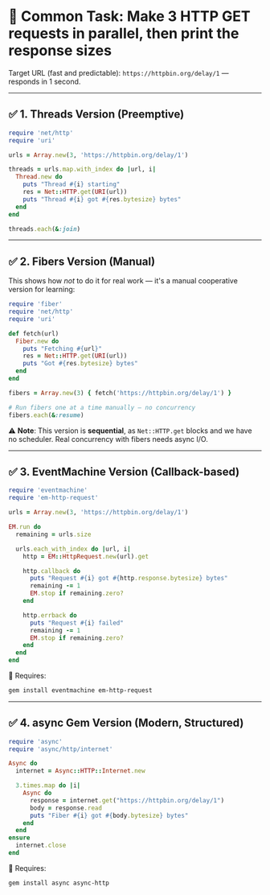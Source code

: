 # 🔁 **Common Task**: Make 3 HTTP GET requests in parallel, then print the response sizes

Target URL (fast and predictable):
`https://httpbin.org/delay/1` — responds in 1 second.

---

## ✅ **1. Threads Version** (Preemptive)

```ruby
require 'net/http'
require 'uri'

urls = Array.new(3, 'https://httpbin.org/delay/1')

threads = urls.map.with_index do |url, i|
  Thread.new do
    puts "Thread #{i} starting"
    res = Net::HTTP.get(URI(url))
    puts "Thread #{i} got #{res.bytesize} bytes"
  end
end

threads.each(&:join)
```

---

## ✅ **2. Fibers Version** (Manual)

This shows how *not* to do it for real work — it's a manual cooperative version for learning:

```ruby
require 'fiber'
require 'net/http'
require 'uri'

def fetch(url)
  Fiber.new do
    puts "Fetching #{url}"
    res = Net::HTTP.get(URI(url))
    puts "Got #{res.bytesize} bytes"
  end
end

fibers = Array.new(3) { fetch('https://httpbin.org/delay/1') }

# Run fibers one at a time manually — no concurrency
fibers.each(&:resume)
```

⚠️ **Note**: This version is **sequential**, as `Net::HTTP.get` blocks and we have no scheduler. Real concurrency with fibers needs async I/O.

---

## ✅ **3. EventMachine Version** (Callback-based)

```ruby
require 'eventmachine'
require 'em-http-request'

urls = Array.new(3, 'https://httpbin.org/delay/1')

EM.run do
  remaining = urls.size

  urls.each_with_index do |url, i|
    http = EM::HttpRequest.new(url).get

    http.callback do
      puts "Request #{i} got #{http.response.bytesize} bytes"
      remaining -= 1
      EM.stop if remaining.zero?
    end

    http.errback do
      puts "Request #{i} failed"
      remaining -= 1
      EM.stop if remaining.zero?
    end
  end
end
```

🧪 Requires:

```bash
gem install eventmachine em-http-request
```

---

## ✅ **4. async Gem Version** (Modern, Structured)

```ruby
require 'async'
require 'async/http/internet'

Async do
  internet = Async::HTTP::Internet.new

  3.times.map do |i|
    Async do
      response = internet.get("https://httpbin.org/delay/1")
      body = response.read
      puts "Fiber #{i} got #{body.bytesize} bytes"
    end
  end
ensure
  internet.close
end
```

🧪 Requires:

```bash
gem install async async-http
```
